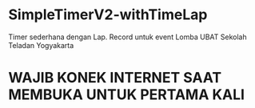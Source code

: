 # SimpleTimerV2-withTimeLap
Timer sederhana dengan Lap. Record untuk event Lomba UBAT Sekolah Teladan Yogyakarta

# WAJIB KONEK INTERNET SAAT MEMBUKA UNTUK PERTAMA KALI
